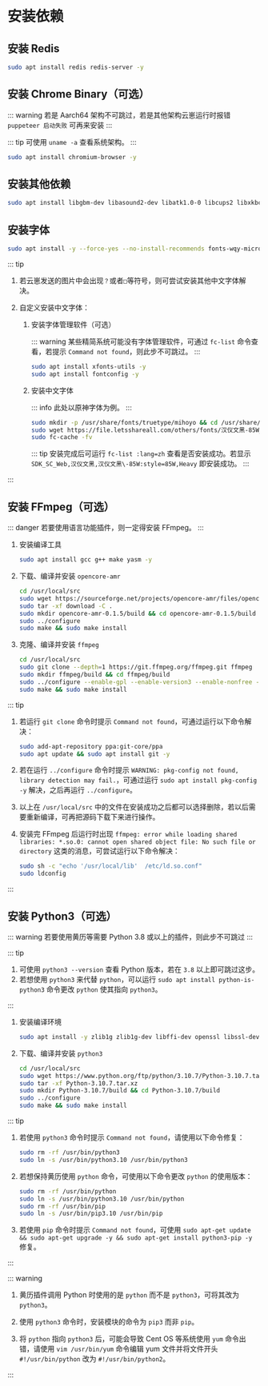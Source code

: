 # 安装依赖

## 安装 Redis

```sh
sudo apt install redis redis-server -y
```

## 安装 Chrome Binary（可选）

::: warning
若是 Aarch64 架构不可跳过，若是其他架构云崽运行时报错 `puppeteer 启动失败` 可再来安装
:::

::: tip
可使用 `uname -a` 查看系统架构。
:::

```sh
sudo apt install chromium-browser -y
```

## 安装其他依赖

```sh
sudo apt install libgbm-dev libasound2-dev libatk1.0-0 libcups2 libxkbcommon0 libxcomposite1 libxdamage1 libxfixes3 libxrandr2 libpango-1.0-0 libcairo2 libatk-bridge2.0-0 -y
```

## 安装字体

```sh
sudo apt install -y --force-yes --no-install-recommends fonts-wqy-microhei
```

::: tip

1. 若云崽发送的图片中会出现`？`或者`□`等符号，则可尝试安装其他中文字体解决。

2. 自定义安装中文字体：

   1. 安装字体管理软件（可选）

      ::: warning
      某些精简系统可能没有字体管理软件，可通过 `fc-list` 命令查看，若提示 `Command not found`，则此步不可跳过。
      :::

      ```sh
      sudo apt install xfonts-utils -y
      sudo apt install fontconfig -y
      ```

   2. 安装中文字体

      ::: info
      此处以原神字体为例。
      :::

      ```sh
      sudo mkdir -p /usr/share/fonts/truetype/mihoyo && cd /usr/share/fonts/truetype/mihoyo
      sudo wget https://file.letsshareall.com/others/fonts/汉仪文黑-85W_Heavy.ttf -O HanyiWenhei85W-Heavy.ttf
      sudo fc-cache -fv
      ```

      ::: tip
      安装完成后可运行 `fc-list :lang=zh` 查看是否安装成功。若显示 `SDK_SC_Web,汉仪文黑,汉仪文黑\-85W:style=85W,Heavy` 即安装成功。
      :::

:::

## 安装 FFmpeg（可选）

::: danger
若要使用语言功能插件，则一定得安装 FFmpeg。
:::

1. 安装编译工具

   ```sh
   sudo apt install gcc g++ make yasm -y
   ```

2. 下载、编译并安装 `opencore-amr`

   ```sh
   cd /usr/local/src
   sudo wget https://sourceforge.net/projects/opencore-amr/files/opencore-amr/opencore-amr-0.1.5.tar.gz/download
   sudo tar -xf download -C .
   sudo mkdir opencore-amr-0.1.5/build && cd opencore-amr-0.1.5/build
   sudo ../configure
   sudo make && sudo make install
   ```

3. 克隆、编译并安装 `ffmpeg`

   ```sh
   cd /usr/local/src
   sudo git clone --depth=1 https://git.ffmpeg.org/ffmpeg.git ffmpeg
   sudo mkdir ffmpeg/build && cd ffmpeg/build
   sudo ../configure --enable-gpl --enable-version3 --enable-nonfree --disable-ffplay --disable-ffprobe --enable-libopencore-amrnb --enable-libopencore-amrwb
   sudo make && sudo make install
   ```

::: tip

1. 若运行 `git clone` 命令时提示 `Command not found`，可通过运行以下命令解决：

   ```sh
   sudo add-apt-repository ppa:git-core/ppa
   sudo apt update && sudo apt install git -y
   ```

2. 若在运行 `../configure` 命令时提示 `WARNING: pkg-config not found, library detection may fail.`，可通过运行 `sudo apt install pkg-config -y` 解决，之后再运行 `../configure`。
3. 以上在 `/usr/local/src` 中的文件在安装成功之后都可以选择删除，若以后需要重新编译，可再把源码下载下来进行操作。
4. 安装完 FFmpeg 后运行时出现 `ffmpeg: error while loading shared libraries: *.so.0: cannot open shared object file: No such file or directory` 这类的消息，可尝试运行以下命令解决：

   ```sh
   sudo sh -c "echo '/usr/local/lib'  /etc/ld.so.conf"
   sudo ldconfig
   ```

:::

## 安装 Python3（可选）

::: warning
若要使用黄历等需要 Python 3.8 或以上的插件，则此步不可跳过
:::

::: tip

1. 可使用 `python3 --version` 查看 Python 版本，若在 `3.8` 以上即可跳过这步。
2. 若想使用 `python3` 来代替 `python`，可以运行 `sudo apt install python-is-python3` 命令更改 `python` 使其指向 `python3`。

:::

1. 安装编译环境

   ```sh
   sudo apt install -y zlib1g zlib1g-dev libffi-dev openssl libssl-dev
   ```

2. 下载、编译并安装 `python3`

   ```sh
   cd /usr/local/src
   sudo wget https://www.python.org/ftp/python/3.10.7/Python-3.10.7.tar.xz
   sudo tar -xf Python-3.10.7.tar.xz
   sudo mkdir Python-3.10.7/build && cd Python-3.10.7/build
   sudo ../configure
   sudo make && sudo make install
   ```

::: tip

1. 若使用 `python3` 命令时提示 `Command not found`，请使用以下命令修复：

   ```sh
   sudo rm -rf /usr/bin/python3
   sudo ln -s /usr/bin/python3.10 /usr/bin/python3
   ```

2. 若想保持黄历使用 `python` 命令，可使用以下命令更改 `python` 的使用版本：

   ```sh
   sudo rm -rf /usr/bin/python
   sudo ln -s /usr/bin/python3.10 /usr/bin/python
   sudo rm -rf /usr/bin/pip
   sudo ln -s /usr/bin/pip3.10 /usr/bin/pip
   ```

3. 若使用 `pip` 命令时提示 `Command not found`，可使用 `sudo apt-get update && sudo apt-get upgrade -y && sudo apt-get install python3-pip -y` 修复。

:::

::: warning

1. 黄历插件调用 Python 时使用的是 `python` 而不是 `python3`，可将其改为 `python3`。

2. 使用 `python3` 命令时，安装模块的命令为 `pip3` 而非 `pip`。

3. 将 `python` 指向 `python3` 后，可能会导致 Cent OS 等系统使用 `yum` 命令出错，请使用 `vim /usr/bin/yum` 命令编辑 yum 文件并将文件开头 `#!/usr/bin/python` 改为 `#!/usr/bin/python2`。

:::
